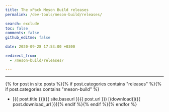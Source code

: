 ```yaml
---
title: The xPack Meson Build releases
permalink: /dev-tools/meson-build/releases/

search: exclude
toc: false
comments: false
github_editme: false

date: 2020-09-28 17:53:00 +0300

redirect_from:
  - /meson-build/releases/

---
```


___
{% for post in site.posts %}{% if post.categories contains "releases" %}{% if post.categories contains "meson-build" %}
* [{{ post.title }}]({{ site.baseurl }}{{ post.url }}) [(download)]({{ post.download_url }}){% endif %}{% endif %}{% endfor %}
